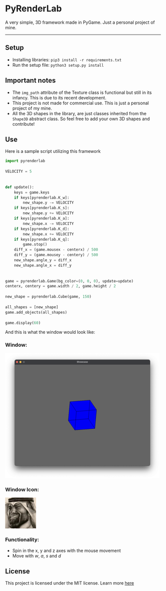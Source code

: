 # PyRenderLab
A very simple, 3D framework made in PyGame. Just a personal project of mine.

---

## Setup
- Installing libraries:
`pip3 install -r requirements.txt`
- Run the setup file:
`python3 setup.py install`

## Important notes
- The `img_path` attribute of the Texture class is functional but still in its infancy. This is due to its recent development.
- This project is not made for commercial use. This is just a personal project of my mine.
- All the 3D shapes in the library, are just classes inherited from the `Shape3D` abstract class. So feel free to add your own 3D shapes and contribute!

## Use
Here is a sample script utilizing this framework
```python
import pyrenderlab

VELOCITY = 5


def update():
    keys = game.keys
    if keys[pyrenderlab.K_w]:
        new_shape.y -= VELOCITY
    if keys[pyrenderlab.K_s]:
        new_shape.y += VELOCITY
    if keys[pyrenderlab.K_a]:
        new_shape.x -= VELOCITY
    if keys[pyrenderlab.K_d]:
        new_shape.x += VELOCITY
    if keys[pyrenderlab.K_q]:
        game.stop()
    diff_x = (game.mousex - centerx) / 500
    diff_y = (game.mousey - centery) / 500
    new_shape.angle_y = diff_x
    new_shape.angle_x = diff_y


game = pyrenderlab.Game(bg_color=(0, 0, 0), update=update)
centerx, centery = game.width / 2, game.height / 2

new_shape = pyrenderlab.Cube(game, 150)

all_shapes = [new_shape]
game.add_objects(all_shapes)

game.display(60)
```
And this is what the window would look like:
### Window:
<img src="./.github/images/screenshot0.png" width=500>

### Window Icon:
<img src="./.github/images/icon.png" width=100>

### Functionality:
- Spin in the x, y and z axes with the mouse movement
- Move with *w*, *a*, *s* and *d*

## License
This project is licensed under the MIT license. Learn more [here](LICENSE)